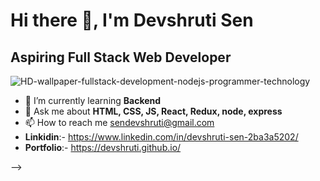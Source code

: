 # Hi there 👋, I'm Devshruti Sen 

## Aspiring Full Stack Web Developer

![HD-wallpaper-fullstack-development-nodejs-programmer-technology](https://github.com/devshruti/devshruti/assets/115461429/2fe48973-37bb-484e-a92a-88f3a731743a)


- 🌱 I’m currently learning **Backend**
- 💬 Ask me about **HTML, CSS, JS, React, Redux, node, express**
- 📫 How to reach me [sendevshruti@gmail.com](#sendevshruti@gmail.com) 
- **Linkidin**:- https://www.linkedin.com/in/devshruti-sen-2ba3a5202/
- **Portfolio**:- https://devshruti.github.io/
      
-->
